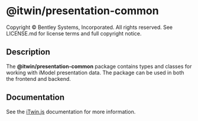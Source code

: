 # @itwin/presentation-common

Copyright © Bentley Systems, Incorporated. All rights reserved. See LICENSE.md for license terms and full copyright notice.

## Description

The __@itwin/presentation-common__ package contains types and classes for working with
iModel presentation data. The package can be used in both the frontend and backend.

## Documentation

See the [iTwin.js](https://www.itwinjs.org) documentation for more information.
